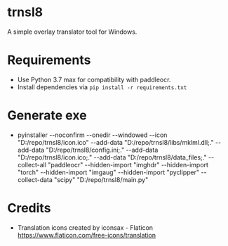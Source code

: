 # trnsl8
 A simple overlay translator tool for Windows.

# Requirements
- Use Python 3.7 max for compatibility with paddleocr.
- Install dependencies via `pip install -r requirements.txt`

# Generate exe
- pyinstaller --noconfirm --onedir --windowed --icon "D:/repo/trnsl8/icon.ico" --add-data "D:/repo/trnsl8/libs/mklml.dll;." --add-data "D:/repo/trnsl8/config.ini;." --add-data "D:/repo/trnsl8/icon.ico;." --add-data "D:/repo/trnsl8/data_files;." --collect-all "paddleocr" --hidden-import "imghdr" --hidden-import "torch" --hidden-import "imgaug" --hidden-import "pyclipper" --collect-data "scipy"  "D:/repo/trnsl8/main.py"

# Credits
- Translation icons created by iconsax - Flaticon https://www.flaticon.com/free-icons/translation